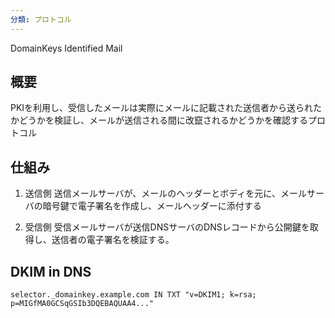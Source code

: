 ```yaml
---
分類: プロトコル
---
```

DomainKeys Identified Mail
## 概要
PKIを利用し、受信したメールは実際にメールに記載された送信者から送られたかどうかを検証し、メールが送信される間に改竄されるかどうかを確認するプロトコル

## 仕組み
1. 送信側
   送信メールサーバが、メールのヘッダーとボディを元に、メールサーバの暗号鍵で電子署名を作成し、メールヘッダーに添付する

2. 受信側
   受信メールサーバが送信DNSサーバのDNSレコードから公開鍵を取得し、送信者の電子署名を検証する。

## DKIM in DNS
```DNS
selector._domainkey.example.com IN TXT "v=DKIM1; k=rsa; p=MIGfMA0GCSqGSIb3DQEBAQUAA4..."
```

